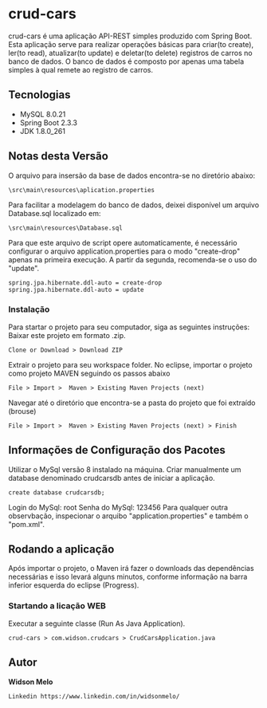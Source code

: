 # crud-cars
crud-cars é uma aplicação API-REST simples produzido com Spring Boot.
Esta aplicação serve para realizar operações básicas para criar(to create), ler(to read), atualizar(to update) e deletar(to delete) registros de carros no banco de dados.
O banco de dados é composto por apenas uma tabela simples à qual remete ao registro de carros.

## Tecnologias
- MySQL 8.0.21
- Spring Boot 2.3.3
- JDK 1.8.0_261

## Notas desta Versão

O arquivo para insersão da base de dados encontra-se no diretório abaixo:
```
\src\main\resources\aplication.properties
```

Para facilitar a modelagem do banco de dados, deixei disponível um arquivo Database.sql localizado em:
```
\src\main\resources\Database.sql
```

Para que este arquivo de script opere automaticamente, é necessário configurar o arquivo application.properties para o modo "create-drop" apenas na primeira execução. A partir da segunda, recomenda-se o uso do "update".
```
spring.jpa.hibernate.ddl-auto = create-drop
spring.jpa.hibernate.ddl-auto = update
```

### Instalação
Para startar o projeto para seu computador, siga as seguintes instruções:
Baixar este projeto em formato .zip.
```
Clone or Download > Download ZIP
```

Extrair  o projeto para seu workspace folder.
No eclipse, importar o projeto como projeto MAVEN seguindo os passos abaixo
```
File > Import >  Maven > Existing Maven Projects (next) 
```

Navegar até o diretório que encontra-se a pasta do projeto que foi extraído (brouse)
```
File > Import >  Maven > Existing Maven Projects (next) > Finish
```

## Informações de Configuração dos Pacotes
Utilizar o MySql versão 8 instalado na máquina.
Criar manualmente um database denominado crudcarsdb antes de iniciar a aplicação.
```
create database crudcarsdb;
```

Login do MySql: root
Senha do MySql: 123456
Para qualquer outra observbação, inspecionar o arquibo "application.properties" e também o "pom.xml".

## Rodando a aplicação
Após importar o projeto, o Maven irá fazer o downloads das dependências necessárias e isso levará alguns minutos, conforme informação na barra inferior esquerda do eclipse (Progress).

### Startando  a licação WEB
Executar a seguinte classe (Run As Java Application).
```
crud-cars > com.widson.crudcars > CrudCarsApplication.java
```

## Autor
**Widson Melo**

```
Linkedin https://www.linkedin.com/in/widsonmelo/
```